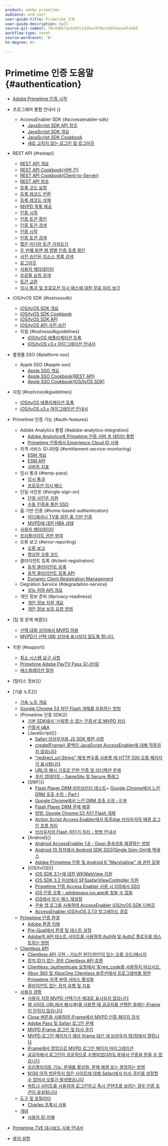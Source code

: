 ```yaml
---
product: adobe primetime
audience: end-user
user-guide-title: Primetime 인증
user-guide-description: null
source-git-commit: 79cdd0b7ae33d7c1d2bec970ecd3654aea4fdab0
workflow-type: tm+mt
source-wordcount: '0'
ht-degree: 0%

---
```



# Primetime 인증 도움말 {#authentication}

+ [Adobe Primetime 인증 시작](/help/authentication/home.md)
+ 프로그래머 통합 안내서 {}
   + AccessEnabler SDK {#accessenabler-sdk}
      + [JavaScript SDK API 참조](/help/authentication/javascript-sdk-api-reference.md)
      + [JavaScript SDK 개요](/help/authentication/javascript-sdk-overview.md)
      + [JavaScript SDK Cookbook](/help/authentication/javascript-sdk-cookbook.md)
      + [새로 고치지 않는 로그인 및 로그아웃](/help/authentication/refreshless-login-and-logout.md)
+ REST API {#restapi}
   + [REST API 개요](/help/authentication/rest-api-overview.md)
   + [REST API Cookbook(서버 간)](/help/authentication/rest-api-cookbook-servertoserver.md)
   + [REST API Cookbook(Client-to-Server)](/help/authentication/rest-api-cookbook-clienttoserver.md)
   + [REST API 참조](/help/authentication/rest-api-reference.md)
   + [등록 코드 요청](/help/authentication/registration-code-request.md)
   + [등록 레코드 반환](/help/authentication/return-registration-record.md)
   + [등록 레코드 삭제](/help/authentication/delete-registration-record.md)
   + [MVPD 목록 제공](/help/authentication/provide-mvpd-list.md)
   + [인증 시작](/help/authentication/initiate-authentication.md)
   + [인증 토큰 확인](/help/authentication/check-authentication-token.md)
   + [인증 토큰 검색](/help/authentication/retrieve-authentication-token.md)
   + [인증 시작](/help/authentication/initiate-authorization.md)
   + [인증 토큰 검색](/help/authentication/retrieve-authorization-token.md)
   + [짧은 미디어 토큰 가져오기](/help/authentication/obtain-short-media-token.md)
   + [두 번째 화면 웹 앱별 인증 흐름 확인](/help/authentication/check-authentication-flow-by-second-screen-web-app.md)
   + [사전 승인된 리소스 목록 검색](/help/authentication/retrieve-list-of-preauthorized-resources.md)
   + [로그아웃](/help/authentication/logout.md)
   + [사용자 메타데이터](/help/authentication/user-metadata.md)
   + [프로필 요청 검색](/help/authentication/retrieve-profilerequest.md)
   + [토큰 교환](/help/authentication/token-exchange.md)
   + [임시 통과 및 프로모션 임시 패스에 대한 무료 미리 보기](/help/authentication/free-preview-for-temp-pass-and-promotional-temp-pass.md)

+ iOS/tvOS SDK {#iostvossdk}
   + [iOS/tvOS SDK 개요](/help/authentication/iostvos-sdk-overview.md)
   + [iOS/tvOS SDK Cookbook](/help/authentication/iostvos-sdk-cookbook.md)
   + [iOS/tvOS SDK API](/help/authentication/iostvos-sdk-api-reference.md)
   + [iOS/tvOS API 사전 승인](/help/authentication/preauthorize.md)
   + 지침 {#iostvossdkguidelines}
      + [iOS/tvOS 애플리케이션 등록](/help/authentication/iostvos-application-registration.md)
      + [iOS/tvOS v3.x 마이그레이션 안내서](/help/authentication/iostvos-v3x-migration-guide.md)
+ 플랫폼 SSO {#platform-sso}
   + Apple SSO {#apple-sso}
      + [Apple SSO 개요](/help/authentication/apple-sso-overview.md)
      + [Apple SSO Cookbook(REST API)](/help/authentication/apple-sso-cookbook-rest-api.md)
      + [Apple SSO Cookbook(iOS/tvOS SDK)](/help/authentication/apple-sso-cookbook-iostvos-sdk.md)

+ 지침 {#iostvossdkguidelines}
   + [iOS/tvOS 애플리케이션 등록](/help/authentication/iostvos-application-registration.md)
   + [iOS/tvOS v3.x 마이그레이션 안내서](/help/authentication/iostvos-v3x-migration-guide.md)

+ Primetime 인증 기능 {#auth-features}
   + Adobe Analytics 통합 {#adobe-analytics-integration}
      + [Adobe Analytics에 Primetime 인증 서버 측 데이터 통합](/help/authentication/integrating-primetime-authentication-server-side-data-into-adobe-analytics.md)
      + [Primetime 인증에서 Experience Cloud ID 사용](/help/authentication/using-experience-cloud-id-in-primetime-authentication.md)
   + 자격 서비스 모니터링 {#entitlement-service-monitoring}
      + [ESM 개요](/help/authentication/entitlement-service-monitoring-overview.md)
      + [ESM API](/help/authentication/entitlement-service-monitoring-api.md)
      + [서버측 지표](/help/authentication/understanding-serverside-metrics.md)
   + 임시 통과 {#temp-pass}
      + [임시 통과](/help/authentication/temp-pass.md)
      + [프로모션 임시 패스](/help/authentication/promotional-temp-pass.md)
   + 단일 사인온 {#single-sign-on}
      + [단일 사인온 지원](/help/authentication/single-signon-support.md)
      + [수동 인증을 통한 SSO](/help/authentication/sso-via-passive-authentication.md)
   + 홈 기반 인증 {#home-based-authentication}
      + [어디에서나 TV를 위한 홈 기반 인증](/help/authentication/home-based-authentication-for-tv-everywhere.md)
      + [MVPD에 대한 HBA 상태](/help/authentication/hba-status-for-mvpds.md)
   + [사용자 메타데이터](/help/authentication/user-metadata.md)
   + [프리플라이트 권한 부여](/help/authentication/preflight-authorization.md)
   + 오류 보고 {#error-reporting}
      + [오류 보고](/help/authentication/error-reporting.md)
      + [향상된 오류 코드](/help/authentication/enhanced-error-codes.md)
   + 클라이언트 등록 {#client-registration}
      + [동적 클라이언트 등록](/help/authentication/dynamic-client-registration.md)
      + [동적 클라이언트 등록 API](/help/authentication/dynamic-client-registration-api.md)
      + [Dynamic Client Registration Management](/help/authentication/dynamic-client-registration-management.md)
   + Degration Service {#degradation-service}
      + [성능 저하 API 개요](/help/authentication/degradation-api-overview.md)
   + 개인 정보 준비 {#privacy-readiness}
      + [개인 정보 지원 개요](/help/authentication/privacy-support-overview.md)
      + [개인 정보 보호 요청 방법](/help/authentication/how-to-make-a-privacy-request.md)
+ [팁 및 문제 해결]{}
   + [선택 대화 상자에서 MVPD 허용]()
   + [MVPD가 선택 대화 상자에 표시되지 않도록 합니다.]()
+ 지원 {#support}
   + [최소 시스템 요구 사항](/help/authentication/minimum-system-requirements.md)
   + [Primetime Adobe PayTV Pass 모니터링](/help/authentication/monitoring-primetime-adobe-paytv-pass.md)
   + [에스컬레이션 절차](/help/authentication/escalation-procedures.md)
+ [릴리스 정보]{}
+ [기술 노트]{}
   + [기술 노트 개요]()
   + [Google Chrome 53 차단 Flash 개체를 우회하는 방법]()
   + [Primetime 인증 SDK]{}
      + [기본 SDK에서 &#39;신뢰할 수 없는 인증서&#39;로 MVPD 처리]()
      + [인증서 q&amp;A]()
      + [JavaScript]{}
         + [Safari 브라우저용 JS SDK 제한 사항]()
         + [createIFrame() 콜백이 JavaScript AccessEnabler에 대해 작동하지 않습니다]()
         + [&quot;redirect_url:String&quot; 매개 변수를 사용할 때 HTTP 500 오류 페이지가 표시됩니다]()
         + [URL의 해시 기호로 인한 인증 및 리디렉션 문제]()
         + [쿠키 업데이트 - SameSite 및 Secure 플래그]()
      + [SWF]{}
         + [Flash Player DRM 라이브러리 테스트]()+ [Google Chrome에서 느린 DRM 호출 수정 - Part I]()
         + [Google Chrome에서 느린 DRM 호출 수정 - II 부]()
         + [Flash Player DRM 문제 해결]()
         + [방법: Google Chrome 53 차단 Flash 개체]()
         + [Action Script Access Enabler에서 IE/Edge 브라우저의 배경 로그인 흐름 처리]()
         + [브라우저의 Flash 차단기 처리 - 방법 안내서]()
      + [Android]{}
         + [Android AccessEnabler 1.6 - Gson 종속성을 해결하는 방법]()
         + [Android 10 장치에서 Android SDK SSO(Single Sign-On)에 액세스]()
         + [Adobe Primetime 인증 및 Android 6 &quot;Marshallow&quot; 새 권한 모델]()
      + [iOS/tvOS]{}
         + [iOS SDK 3.1+에 대한 WKWebView 지원]()
         + [iOS SDK 3.2 이상에서 SFSsafariViewController 지원]()
         + [Primetime 인증 Access Enabler 사용 시 iOS에서 SSO]()
         + [iOS 인증 오류 - adobepass.ios.app을 찾을 수 없음]()
         + [iOS에서 임시 패스 재설정]()
         + [콘솔 앱 로그를 사용하여 AccessEnabler iOS/tvOS SDK 디버깅]()
         + [AccessEnabler iOS/tvOS 3.7.0 업그레이드 경로]()
   + [Primetime 인증 환경]()
      + [Adobe 환경 이해]()
      + [Pre-Qual에서 환경 및 테스트 설정]()
      + [Adobe의 API 테스트 사이트를 사용하여 AuthN 및 AuthZ 플로우를 테스트하는 방법]()
   + [Clientless API]()
      + [Clientless API 구현 - 가능한 원인/원인이 있는 오류 코드/메시지]()
      + [장치 ID가 없는 경우 Clientless API 흐름]()
      + [Clientless: /authenticate 요청에서 &#39;&amp;&#39;reg_code를 사용하지 마십시오.]()
      + [Xbox 360 및 XboxOne Clientless 솔루션에서 프로그래머를 위한 Primetime 자격 부여 서비스 활성화]()
      + [클라이언트 없는 장치 유형 및 지표]()
   + [사용자 경험]()
      + [사용자 지정 MVPD 선택기가 제대로 표시되지 않습니다]()
      + [웹 사이트 URL에서 해시(#)를 사용할 때 공급자를 선택한 후에는 iFrame이 닫히지 않습니다]()
      + [Close 버튼을 사용하여 iFrame에서 MVPD 인증 페이지 장식]()
      + [Adobe Pass 및 Safari 로그인 문제]()
      + [MVPD iFrame 로그인 및 타사 쿠키]()
      + [MVPD 로그인 페이지가 예상 iframe 대신 새 브라우저 탭/창에서 열립니다]()
      + [iFrame에서 팝업으로 MVPD 로그인 페이지 마이그레이션]()
      + [공급자에서 로그인이 성공적으로 수행되었더라도 IE에서 인증을 받을 수 없습니다]()
      + [프리플라이트 기능: 문제를 활성화, 문제 해결 또는 결정하는 방법]()
      + [N130 아직 방문하지 않은 사이트에 대해 Safari에서 타사 쿠키를 설정할 수 없어서 오류가 발생했습니다]()
      + [파트너 사이트를 사용하여 로그인하고 즉시 콘텐츠를 보려는 경우 인증 토큰이 유실됩니다]()
   + [도구 및 유틸리티]()
      + [Charles 프록시 사용]()
   + [개념]()
      + [사용자 ID 이해]()
+ [Primetime TVE 대시보드 사용 안내서]()
+ [용어 설명]()